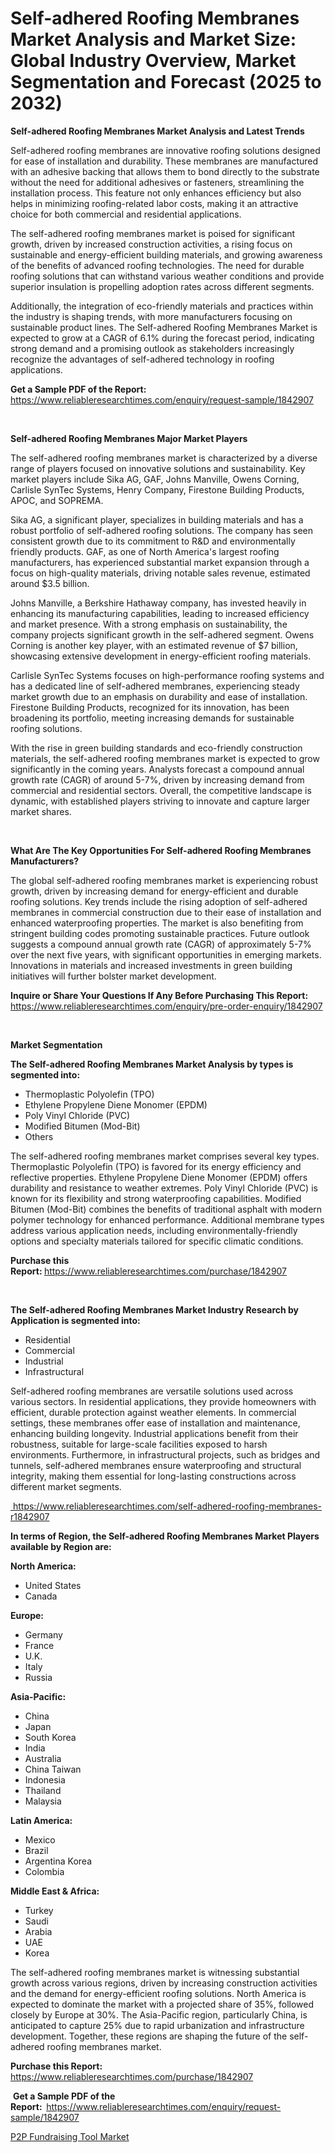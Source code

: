 <p><h1>Self-adhered Roofing Membranes Market Analysis and Market Size: Global Industry Overview, Market Segmentation and Forecast (2025 to 2032)</h1></p><p><strong>Self-adhered Roofing Membranes Market Analysis and Latest Trends</strong></p>
<p><p>Self-adhered roofing membranes are innovative roofing solutions designed for ease of installation and durability. These membranes are manufactured with an adhesive backing that allows them to bond directly to the substrate without the need for additional adhesives or fasteners, streamlining the installation process. This feature not only enhances efficiency but also helps in minimizing roofing-related labor costs, making it an attractive choice for both commercial and residential applications.</p><p>The self-adhered roofing membranes market is poised for significant growth, driven by increased construction activities, a rising focus on sustainable and energy-efficient building materials, and growing awareness of the benefits of advanced roofing technologies. The need for durable roofing solutions that can withstand various weather conditions and provide superior insulation is propelling adoption rates across different segments.</p><p>Additionally, the integration of eco-friendly materials and practices within the industry is shaping trends, with more manufacturers focusing on sustainable product lines. The Self-adhered Roofing Membranes Market is expected to grow at a CAGR of 6.1% during the forecast period, indicating strong demand and a promising outlook as stakeholders increasingly recognize the advantages of self-adhered technology in roofing applications.</p></p>
<p><strong>Get a Sample PDF of the Report:&nbsp;</strong> <a href="https://www.reliableresearchtimes.com/enquiry/request-sample/1842907?utm_campaign=2199&utm_medium=2&utm_source=Github&utm_content=ia&utm_term=26032025&utm_id=self-adhered-roofing-membranes">https://www.reliableresearchtimes.com/enquiry/request-sample/1842907</a></p>
<p>&nbsp;</p>
<p><strong>Self-adhered Roofing Membranes Major Market Players</strong></p>
<p><p>The self-adhered roofing membranes market is characterized by a diverse range of players focused on innovative solutions and sustainability. Key market players include Sika AG, GAF, Johns Manville, Owens Corning, Carlisle SynTec Systems, Henry Company, Firestone Building Products, APOC, and SOPREMA. </p><p>Sika AG, a significant player, specializes in building materials and has a robust portfolio of self-adhered roofing solutions. The company has seen consistent growth due to its commitment to R&D and environmentally friendly products. GAF, as one of North America's largest roofing manufacturers, has experienced substantial market expansion through a focus on high-quality materials, driving notable sales revenue, estimated around $3.5 billion.</p><p>Johns Manville, a Berkshire Hathaway company, has invested heavily in enhancing its manufacturing capabilities, leading to increased efficiency and market presence. With a strong emphasis on sustainability, the company projects significant growth in the self-adhered segment. Owens Corning is another key player, with an estimated revenue of $7 billion, showcasing extensive development in energy-efficient roofing materials.</p><p>Carlisle SynTec Systems focuses on high-performance roofing systems and has a dedicated line of self-adhered membranes, experiencing steady market growth due to an emphasis on durability and ease of installation. Firestone Building Products, recognized for its innovation, has been broadening its portfolio, meeting increasing demands for sustainable roofing solutions.</p><p>With the rise in green building standards and eco-friendly construction materials, the self-adhered roofing membranes market is expected to grow significantly in the coming years. Analysts forecast a compound annual growth rate (CAGR) of around 5-7%, driven by increasing demand from commercial and residential sectors. Overall, the competitive landscape is dynamic, with established players striving to innovate and capture larger market shares.</p></p>
<p>&nbsp;</p>
<p><strong>What Are The Key Opportunities For Self-adhered Roofing Membranes Manufacturers?</strong></p>
<p><p>The global self-adhered roofing membranes market is experiencing robust growth, driven by increasing demand for energy-efficient and durable roofing solutions. Key trends include the rising adoption of self-adhered membranes in commercial construction due to their ease of installation and enhanced waterproofing properties. The market is also benefiting from stringent building codes promoting sustainable practices. Future outlook suggests a compound annual growth rate (CAGR) of approximately 5-7% over the next five years, with significant opportunities in emerging markets. Innovations in materials and increased investments in green building initiatives will further bolster market development.</p></p>
<p><strong>Inquire or Share Your Questions If Any Before Purchasing This Report:</strong> <a href="https://www.reliableresearchtimes.com/enquiry/pre-order-enquiry/1842907?utm_campaign=2199&utm_medium=2&utm_source=Github&utm_content=ia&utm_term=26032025&utm_id=self-adhered-roofing-membranes">https://www.reliableresearchtimes.com/enquiry/pre-order-enquiry/1842907</a></p>
<p>&nbsp;</p>
<p><strong>Market Segmentation</strong></p>
<p><strong>The Self-adhered Roofing Membranes Market Analysis by types is segmented into:</strong></p>
<p><ul><li>Thermoplastic Polyolefin (TPO)</li><li>Ethylene Propylene Diene Monomer (EPDM)</li><li>Poly Vinyl Chloride (PVC)</li><li>Modified Bitumen (Mod-Bit)</li><li>Others</li></ul></p>
<p><p>The self-adhered roofing membranes market comprises several key types. Thermoplastic Polyolefin (TPO) is favored for its energy efficiency and reflective properties. Ethylene Propylene Diene Monomer (EPDM) offers durability and resistance to weather extremes. Poly Vinyl Chloride (PVC) is known for its flexibility and strong waterproofing capabilities. Modified Bitumen (Mod-Bit) combines the benefits of traditional asphalt with modern polymer technology for enhanced performance. Additional membrane types address various application needs, including environmentally-friendly options and specialty materials tailored for specific climatic conditions.</p></p>
<p><strong>Purchase this Report:&nbsp;</strong><a href="https://www.reliableresearchtimes.com/purchase/1842907?utm_campaign=2199&utm_medium=2&utm_source=Github&utm_content=ia&utm_term=26032025&utm_id=self-adhered-roofing-membranes">https://www.reliableresearchtimes.com/purchase/1842907</a></p>
<p>&nbsp;</p>
<p><strong>The Self-adhered Roofing Membranes Market Industry Research by Application is segmented into:</strong></p>
<p><ul><li>Residential</li><li>Commercial</li><li>Industrial</li><li>Infrastructural</li></ul></p>
<p><p>Self-adhered roofing membranes are versatile solutions used across various sectors. In residential applications, they provide homeowners with efficient, durable protection against weather elements. In commercial settings, these membranes offer ease of installation and maintenance, enhancing building longevity. Industrial applications benefit from their robustness, suitable for large-scale facilities exposed to harsh environments. Furthermore, in infrastructural projects, such as bridges and tunnels, self-adhered membranes ensure waterproofing and structural integrity, making them essential for long-lasting constructions across different market segments.</p></p>
<p><a href="https://www.reliableresearchtimes.com/self-adhered-roofing-membranes-r1842907?utm_campaign=2199&utm_medium=2&utm_source=Github&utm_content=ia&utm_term=26032025&utm_id=self-adhered-roofing-membranes">&nbsp;https://www.reliableresearchtimes.com/self-adhered-roofing-membranes-r1842907</a></p>
<p><strong>In terms of Region, the Self-adhered Roofing Membranes Market Players available by Region are:</strong></p>
<p>
    <p> <strong> North America: </strong>
        <ul>
            <li>United States</li>
            <li>Canada</li>
        </ul>
        </p> 
    <p> <strong> Europe: </strong>
        <ul>
            <li>Germany</li>
            <li>France</li>
            <li>U.K.</li>
            <li>Italy</li>
            <li>Russia</li>
        </ul>
        </p> 
    <p> <strong> Asia-Pacific: </strong>
        <ul>
            <li>China</li>
            <li>Japan</li>
            <li>South Korea</li>
            <li>India</li>
            <li>Australia</li>
            <li>China Taiwan</li>
            <li>Indonesia</li>
            <li>Thailand</li>
            <li>Malaysia</li>
        </ul>
        </p> 
    <p> <strong> Latin America: </strong>
        <ul>
            <li>Mexico</li>
            <li>Brazil</li>
            <li>Argentina Korea</li>
            <li>Colombia</li>
        </ul>
        </p> 
    <p> <strong> Middle East & Africa: </strong>
        <ul>
            <li>Turkey</li>
            <li>Saudi</li>
            <li>Arabia</li>
            <li>UAE</li>
            <li>Korea</li>
        </ul>
    </p>
    </p>
<p><p>The self-adhered roofing membranes market is witnessing substantial growth across various regions, driven by increasing construction activities and the demand for energy-efficient roofing solutions. North America is expected to dominate the market with a projected share of 35%, followed closely by Europe at 30%. The Asia-Pacific region, particularly China, is anticipated to capture 25% due to rapid urbanization and infrastructure development. Together, these regions are shaping the future of the self-adhered roofing membranes market.</p></p>
<p><strong>Purchase this Report: </strong><a href="https://www.reliableresearchtimes.com/purchase/1842907?utm_campaign=2199&utm_medium=2&utm_source=Github&utm_content=ia&utm_term=26032025&utm_id=self-adhered-roofing-membranes">https://www.reliableresearchtimes.com/purchase/1842907</a></p>
<p>&nbsp;<strong>Get a Sample PDF of the Report:&nbsp;&nbsp;</strong><a href="https://www.reliableresearchtimes.com/enquiry/request-sample/1842907?utm_campaign=2199&utm_medium=2&utm_source=Github&utm_content=ia&utm_term=26032025&utm_id=self-adhered-roofing-membranes">https://www.reliableresearchtimes.com/enquiry/request-sample/1842907</a></p>
<p><strong></strong></p>
<p><p><a href="https://github.com/SamiaChowdhury801/Market-Research-Report-List-2/blob/main/p2p-fundraising-tool-market.md?utm_campaign=2199&utm_medium=2&utm_source=Github&utm_content=ia&utm_term=26032025&utm_id=self-adhered-roofing-membranes">P2P Fundraising Tool Market</a></p></p>